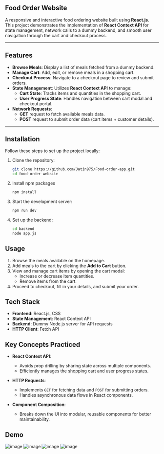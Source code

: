 ## Food Order Website

A responsive and interactive food ordering website built using **React.js**. This project demonstrates the implementation of **React Context API** for state management, network calls to a dummy backend, and smooth user navigation through the cart and checkout process.

---

## Features

- **Browse Meals**: Display a list of meals fetched from a dummy backend.
- **Manage Cart**: Add, edit, or remove meals in a shopping cart.
- **Checkout Process**: Navigate to a checkout page to review and submit orders.
- **State Management**: Utilizes **React Context API** to manage:
  - **Cart State**: Tracks items and quantities in the shopping cart.
  - **User Progress State**: Handles navigation between cart modal and checkout portal.
- **Network Requests**:
  - **GET** request to fetch available meals data.
  - **POST** request to submit order data (cart items + customer details).

---

## Installation

Follow these steps to set up the project locally:

1. Clone the repository:
   ```bash
   git clone https://github.com/Jatin975/Food-order-app.git
   cd food-order-website
   
2. Install npm packages 
   ```bash
   npm install
   
3. Start the development server: 
   ```bash
   npm run dev
   
4. Set up the backend:
   ```bash
   cd backend
   node app.js
   
Usage
-----

1.  Browse the meals available on the homepage.
2.  Add meals to the cart by clicking the **Add to Cart** button.
3.  View and manage cart items by opening the cart modal:
    -   Increase or decrease item quantities.
    -   Remove items from the cart.
4.  Proceed to checkout, fill in your details, and submit your order.

Tech Stack
----------

-   **Frontend**: React.js, CSS
-   **State Management**: React Context API
-   **Backend**: Dummy Node.js server for API requests
-   **HTTP Client**: Fetch API

  Key Concepts Practiced
----------------------

-   **React Context API**:

    -   Avoids prop drilling by sharing state across multiple components.
    -   Efficiently manages the shopping cart and user progress states.
-   **HTTP Requests**:

    -   Implements `GET` for fetching data and `POST` for submitting orders.
    -   Handles asynchronous data flows in React components.
-   **Component Composition**:

    -   Breaks down the UI into modular, reusable components for better maintainability.
 
Demo
----
![image](https://github.com/user-attachments/assets/6b358e99-3494-42cd-8d38-b1188926fe2d) 
![image](https://github.com/user-attachments/assets/91d58c2d-63db-4279-8d02-578cac3d9367)
![image](https://github.com/user-attachments/assets/278c823c-65ec-461f-ac0c-ea279422bf76)
![image](https://github.com/user-attachments/assets/577c40ae-aac6-42d4-85d1-e60910d6d1dd)


